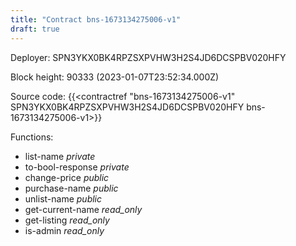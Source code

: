 ```yaml
---
title: "Contract bns-1673134275006-v1"
draft: true
---
```

Deployer: SPN3YKX0BK4RPZSXPVHW3H2S4JD6DCSPBV020HFY


 



Block height: 90333 (2023-01-07T23:52:34.000Z)

Source code: {{<contractref "bns-1673134275006-v1" SPN3YKX0BK4RPZSXPVHW3H2S4JD6DCSPBV020HFY bns-1673134275006-v1>}}

Functions:

* list-name _private_
* to-bool-response _private_
* change-price _public_
* purchase-name _public_
* unlist-name _public_
* get-current-name _read_only_
* get-listing _read_only_
* is-admin _read_only_
